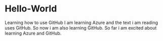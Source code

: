 # Hello-World
Learning how to use GitHub
I am learning Azure and the text i am reading uses GitHub. So now i am also learning GitHub.  So far i am excited about learning Azure and GitHub.
